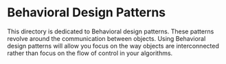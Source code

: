 # Behavioral Design Patterns
This directory is dedicated to Behavioral design patterns.
These patterns revolve around the communication between objects.
Using Behavioral design patterns will allow you focus on the way objects are interconnected rather than focus on the flow of control in your algorithms.

